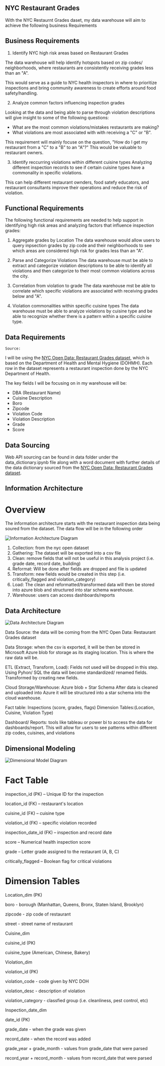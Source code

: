 ## NYC Restaurant Grades 
With the NYC Restaurnt Grades daset, my data warehouse will aim to achieve the following business Requirements 

## Business Requirements

1. Identify NYC high risk areas based on Restaurant Grades 

 The data warehouse will help identify hotspots based on zip codes/ neighborhoods, where restaurants are consistently receiving grades less than an "A". 
 
 This would serve as a guide to NYC health inspectors in where to prioritize inspections and bring community awareness to create efforts around food safety/handling.

2. Analyze common factors influencing inspection grades 

Looking at the data and being able to parse through violation descriptions will give insight to some of the following questions: 

-   What are the most common violations/mistakes restaurants are making?
-   What violations are most associated with with receiving a "C" or "B".

This requirement will mainly focuse on the question, "How do I get my restaurant from a "C" to a "B" to an "A"?" This would be valuable to restaurant owners. 

3. Identify reccurring violations within different cuisine types
    Analyzing different inspection records to see if certain cuisine types have a commonality in specific violations.

This can help different restaurant ownders, food satefy educators, and restaurant consultants improve their operations and reduce the risk of violation. 

## Functional Requirements 

The following functional requirements are needed to help support in identifying high risk areas and analyzing factors that influence inspection grades: 

1. Aggregate grades by Location 
    The data warehouse would allow users to query inpsection grades by zip code and their neighborhoods to see which areas are considered high risk for grades less than an "A". 

2. Parse and Categorize Violations 
    The data warehouse must be able to extract and categorize violation descriptions to be able to identify all violations and then categorize to their most common violations across the city. 

3. Correlation from violation to grade 
    The data warehouse mst be able to correlate which specific violations are associated with receiving grades below and "A". 

4. Violation commonalities within specific cuisine types 
    The data warehouse must be able to analyze violations by cuisine type and be able to recognize whether there is a pattern within a specific cuisine type.
   
## Data Requirements 
    Source: 

I will be using the [NYC Open Data: Restaurant Grades dataset](https://data.cityofnewyork.us/Health/Restaurant-Grades/gra9-xbjk/data_preview), which is based on the Department of Health and Mental Hygiene (DOHMH). Each row in the dataset represents a restaurant inspection done by the NYC Department of Health. 

The key fields I will be focusing on in my warehouse will be: 

- DBA (Restaurant Name)
- Cuisine Description 
- Boro
- Zipcode 
- Violation Code 
- Violation Description 
- Grade 
- Score 

## Data Sourcing 
Web API sourcing can be found in data folder under the data_dictionary.ipynb file along with a word document with further details of the data dictionary sourced from the [NYC Open Data: Restaurant Grades dataset](https://data.cityofnewyork.us/Health/Restaurant-Grades/gra9-xbjk/data_preview). 

## Information Architecture 
# Overview 
The information architecture starts with the restaurant inspection data being soured from the dataset. The data flow will be in the following order

![Information Architecture Diagram](diagrams/information_architecture.png)

1. Collection: from the nyc open dataset
2. Gathering: The dataset will be exported into a csv file
3. Clean: remove fields that will not be useful in this analysis project (i.e. grade date, record date, building)
4. Reformat: Will be done after fields are dropped and file is updated
5. Transform: new fields would be created in this step (i.e. critically_flagged and violation_category)
6. Load: The clean and reformatted/transformed data will then be stored into azure blob and structured into star schema warehouse. 
7. Warehouse: users can access dashboards/reports

## Data Architecture 
![Data Architecture Diagram](diagrams/data_architecture.png)

Data Source: the data will be coming from the NYC Open Data: Restaurant Grades dataset

Data Storage: when the csv is exported, it will be then be stored in Microsoft Azure blob for storage as its staging location. This is where the raw data will be. 

ETL (Extract, Transform, Load): Fields not used will be dropped in this step. Using Pyhon/ SQL the data will become standardized/ renamed fields. Transformed by creating new fields.  

Cloud Storage/Warehouse: Azure blob + Star Schema 
After data is cleaned and uploaded into Azure it will be structured into a star schema into the cloud warehouse. 

Fact table: Inspections (score, grades, flags)
Dimension Tables:(Location, Cuisine, Violation Type)

Dashboard/ Reports: tools like tableau or power bi to access the data for dashboards/report. This will allow for users to see patterns within different zip codes, cuisines, and violations

## Dimensional Modeling

![Dimensional Model Diagram](diagrams/dimension_model.png)

# Fact Table

inspection_id (PK) – Unique ID for the inspection

location_id (FK) – restaurant's location

cuisine_id (FK) – cuisine type

violation_id (FK) – specific violation recorded

inspection_date_id (FK) – inspection and record date

score – Numerical health inspection score

grade – Letter grade assigned to the restaurant (A, B, C)

critically_flagged – Boolean flag for critical violations

# Dimension Tables

Location_dim (PK)

boro - borough (Manhattan, Queens, Bronx, Staten Island,
 Brooklyn)

zipcode - zip code of restaurant 

street - street name of restaurant 

Cuisine_dim 

cuisine_id (PK)

cuisine_type (American, Chinese, Bakery)

Violation_dim

violation_id (PK)

violation_code - code given by NYC DOH

violation_desc - description of violation 

violation_category - classfied group (i.e. cleanliness, pest control, etc)

Inspection_date_dim 

date_id (PK)

grade_date - when the grade was given 

record_date - when the record was added 

grade_year + grade_month - values from grade_date that were parsed 

record_year + record_month - values from record_date that were parsed 